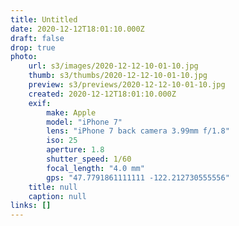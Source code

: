 ```yaml
---
title: Untitled
date: 2020-12-12T18:01:10.000Z
draft: false
drop: true
photo:
    url: s3/images/2020-12-12-10-01-10.jpg
    thumb: s3/thumbs/2020-12-12-10-01-10.jpg
    preview: s3/previews/2020-12-12-10-01-10.jpg
    created: 2020-12-12T18:01:10.000Z
    exif:
        make: Apple
        model: "iPhone 7"
        lens: "iPhone 7 back camera 3.99mm f/1.8"
        iso: 25
        aperture: 1.8
        shutter_speed: 1/60
        focal_length: "4.0 mm"
        gps: "47.7791861111111 -122.212730555556"
    title: null
    caption: null
links: []
---
```


